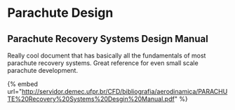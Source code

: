 # Parachute Design

## Parachute Recovery Systems Design Manual

Really cool document that has basically all the fundamentals of most parachute recovery systems. Great reference for even small scale parachute development.

{% embed url="http://servidor.demec.ufpr.br/CFD/bibliografia/aerodinamica/PARACHUTE%20Recovery%20Systems%20Desgin%20Manual.pdf" %}
